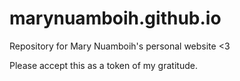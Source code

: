 # marynuamboih.github.io
Repository for Mary Nuamboih's personal website &lt;3

Please accept this as a token of my gratitude.
